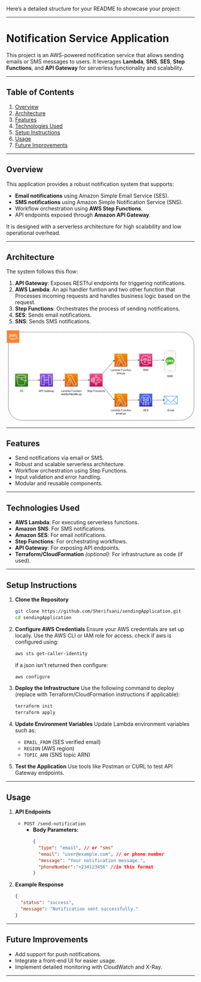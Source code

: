 Here’s a detailed structure for your README to showcase your project:

---

# Notification Service Application

This project is an AWS-powered notification service that allows sending emails or SMS messages to users. It leverages **Lambda**, **SNS**, **SES**, **Step Functions**, and **API Gateway** for serverless functionality and scalability.

---

## Table of Contents
1. [Overview](#overview)
2. [Architecture](#architecture)
3. [Features](#features)
4. [Technologies Used](#technologies-used)
5. [Setup Instructions](#setup-instructions)
6. [Usage](#usage)
7. [Future Improvements](#future-improvements)


---

## Overview

This application provides a robust notification system that supports:
- **Email notifications** using Amazon Simple Email Service (SES).
- **SMS notifications** using Amazon Simple Notification Service (SNS).
- Workflow orchestration using **AWS Step Functions**.
- API endpoints exposed through **Amazon API Gateway**.

It is designed with a serverless architecture for high scalability and low operational overhead.

---

## Architecture

The system follows this flow:

1. **API Gateway**: Exposes RESTful endpoints for triggering notifications.
2. **AWS Lambda**: An api handler funtion and two other function that Processes incoming requests and handles business logic based on the request.
3. **Step Functions**: Orchestrates the process of sending notifications.
4. **SES**: Sends email notifications.
5. **SNS**: Sends SMS notifications.

![Architecture Diagram](infrastructure.png)  


---

## Features

- Send notifications via email or SMS.
- Robust and scalable serverless architecture.
- Workflow orchestration using Step Functions.
- Input validation and error handling.
- Modular and reusable components.

---

## Technologies Used

- **AWS Lambda**: For executing serverless functions.
- **Amazon SNS**: For SMS notifications.
- **Amazon SES**: For email notifications.
- **Step Functions**: For orchestrating workflows.
- **API Gateway**: For exposing API endpoints.
- **Terraform/CloudFormation** *(optional)*: For infrastructure as code (if used).

---

## Setup Instructions

1. **Clone the Repository**
   ```bash
   git clone https://github.com/Sherifsani/sendingApplication.git
   cd sendingApplication
   ```

2. **Configure AWS Credentials**
   Ensure your AWS credentials are set up locally. Use the AWS CLI or IAM role for access.
   check if aws is configured using:
   ```bash
   aws sts get-caller-identity
   ```
   if a json isn't returned then configure:
   ```bash
   aws configure
   ```

   

4. **Deploy the Infrastructure**
   Use the following command to deploy (replace with Terraform/CloudFormation instructions if applicable):
   ```bash
   terraform init
   terraform apply
   ```

5. **Update Environment Variables**
   Update Lambda environment variables such as:
   - `EMAIL_FROM` (SES verified email)
   - `REGION` (AWS region)
   - `TOPIC_ARN` (SNS topic ARN)

6. **Test the Application**
   Use tools like Postman or CURL to test API Gateway endpoints.

---

## Usage

1. **API Endpoints**
   - `POST /send-notification`
     - **Body Parameters:**
       ```json
       {
         "type": "email", // or "sms"
         "email": "user@example.com", // or phone number
         "message": "Your notification message.",
         "phoneNumber":"+234123456" //in this format
       }
       ```

2. **Example Response**
   ```json
   {
     "status": "success",
     "message": "Notification sent successfully."
   }
   ```

---


## Future Improvements

- Add support for push notifications.
- Integrate a front-end UI for easier usage.
- Implement detailed monitoring with CloudWatch and X-Ray.

---

